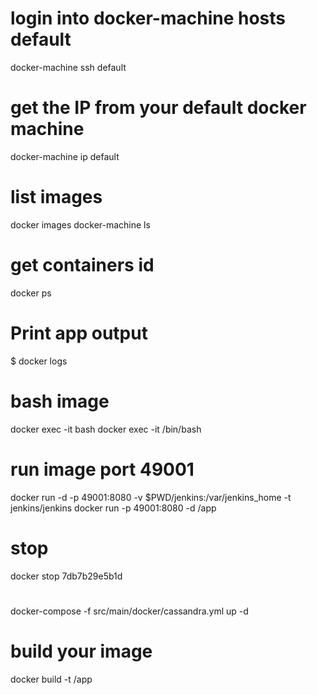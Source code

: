 # login into docker-machine hosts default
docker-machine ssh default

# get the IP from your default docker machine
docker-machine ip default

# list images
docker images
docker-machine ls

# get containers id
docker ps

# Print app output
$ docker logs <container id>

# bash image
docker exec -it <container id> bash
docker exec -it <container id> /bin/bash

# run image port 49001
docker run -d -p 49001:8080 -v $PWD/jenkins:/var/jenkins_home -t jenkins/jenkins
docker run -p 49001:8080 -d <your username>/app

# stop
docker stop 7db7b29e5b1d

# 
docker-compose -f src/main/docker/cassandra.yml up -d

# build your image
 docker build -t <your username>/app
